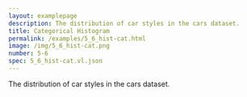 ```yaml
---
layout: examplepage
description: The distribution of car styles in the cars dataset.
title: Categorical Histogram
permalink: /examples/5_6_hist-cat.html
image: /img/5_6_hist-cat.png
number: 5-6
spec: 5_6_hist-cat.vl.json
---
```

The distribution of car styles in the cars dataset.
